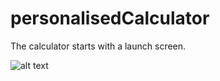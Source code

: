 # personalisedCalculator

The calculator starts with a launch screen.

![alt text](personalisedCalculator/launchScreen.png "Launchscreen")
